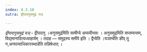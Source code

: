 ```yaml
---
index: 4.3.10
sutra: द्वीपादनुसमुद्रं यञ्

---
```

_द्वीपादनुसमुद्रं यञ्_ - द्वीपादनु ।अनुसमुद्र॑मिति सामीप्ये अव्ययीभावः । अनुसमुद्रमिति सप्तम्यन्तम्, विद्यमानादित्यध्याहार्यम् । तदाह — समुद्रस्य समीपे इति । द्वैप्येति ।यञश्चे॑ति ङीप् तु न,अनपत्याधिकारस्थान्ने॑ति तन्निषेधात् ।